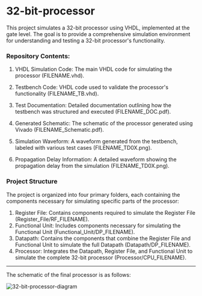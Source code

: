 # 32-bit-processor
This project simulates a 32-bit processor using VHDL, implemented at the gate level. The goal is to provide a comprehensive simulation environment for understanding and testing a 32-bit processor's functionality.

### Repository Contents:
1. VHDL Simulation Code: The main VHDL code for simulating the processor (FILENAME.vhd).
2. Testbench Code: VHDL code used to validate the processor's functionality (FILENAME_TB.vhd).

3. Test Documentation: Detailed documentation outlining how the testbench was structured and executed (FILENAME_DOC.pdf).

4. Generated Schematic: The schematic of the processor generated using Vivado (FILENAME_Schematic.pdf).

5. Simulation Waveform: A waveform generated from the testbench, labeled with various test cases (FILENAME_TD0X.png).

6. Propagation Delay Information: A detailed waveform showing the propagation delay from the simulation (FILENAME_TD0X.png).

### Project Structure
The project is organized into four primary folders, each containing the components necessary for simulating specific parts of the processor:
1. Register File: Contains components required to simulate the Register File (Register_File/RF_FILENAME).
2. Functional Unit: Includes components necessary for simulating the Functional Unit (Functional_Unit/DP_FILENAME).
3. Datapath: Contains the components that combine the Register File and Functional Unit to simulate the full Datapath (Datapath/DP_FILENAME).
4. Processor: Integrates the Datapath, Register File, and Functional Unit to simulate the complete 32-bit processor (Processor/CPU_FILENAME).

---

The schematic of the final processor is as follows:

![32-bit-processor-diagram](https://github.com/user-attachments/assets/e3cb8e46-d9f1-41f0-bfda-30bf2fb6eb07)
